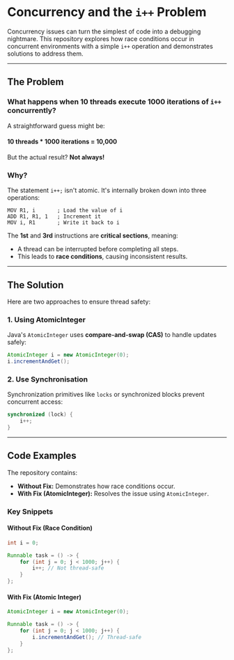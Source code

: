 # **Concurrency and the `i++` Problem**

Concurrency issues can turn the simplest of code into a debugging nightmare. This repository explores how race conditions occur in concurrent environments with a simple `i++` operation and demonstrates solutions to address them.

---

## **The Problem**
### What happens when 10 threads execute 1000 iterations of `i++` concurrently?  

A straightforward guess might be:
#### 10 threads * 1000 iterations = 10,000

But the actual result? **Not always!**

### Why?  

The statement `i++;` isn't atomic. It's internally broken down into three operations:  
```assembly
MOV R1, i       ; Load the value of i
ADD R1, R1, 1   ; Increment it
MOV i, R1       ; Write it back to i
```

The **1st** and **3rd** instructions are **critical sections**, meaning:  
- A thread can be interrupted before completing all steps.  
- This leads to **race conditions**, causing inconsistent results.  

---

## **The Solution**

Here are two approaches to ensure thread safety:

### 1. **Using AtomicInteger**

Java's `AtomicInteger` uses **compare-and-swap (CAS)** to handle updates safely:  

```java
AtomicInteger i = new AtomicInteger(0);
i.incrementAndGet();
```
### 2. **Use Synchronisation**
Synchronization primitives like `locks` or synchronized blocks prevent concurrent access:
```java
synchronized (lock) {
    i++;
}
```
---

## **Code Examples**

The repository contains:  
- **Without Fix:** Demonstrates how race conditions occur.  
- **With Fix (AtomicInteger):** Resolves the issue using `AtomicInteger`.

### Key Snippets

#### Without Fix (Race Condition)

```java
int i = 0;

Runnable task = () -> {
    for (int j = 0; j < 1000; j++) {
        i++; // Not thread-safe
    }
};
```
#### With Fix (Atomic Integer)

```java
AtomicInteger i = new AtomicInteger(0);

Runnable task = () -> {
    for (int j = 0; j < 1000; j++) {
        i.incrementAndGet(); // Thread-safe
    }
};
```

